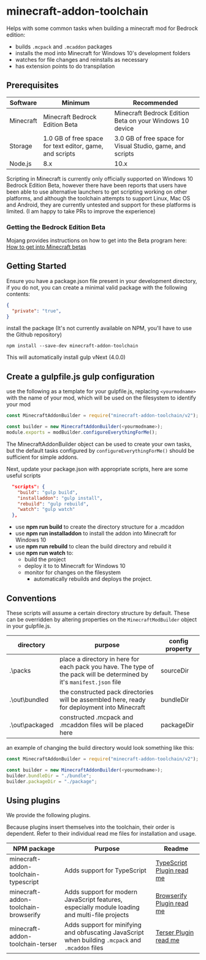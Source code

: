 # minecraft-addon-toolchain

Helps with some common tasks when building a minecraft mod for Bedrock edition:
* builds `.mcpack` and `.mcaddon` packages
* installs the mod into Minecraft for Windows 10's development folders
* watches for file changes and reinstalls as necessary
* has extension points to do transpilation

## Prerequisites
| Software    | Minimum                                     | Recommended                                               | 
| ----------- | ------------------------------------------- | --------------------------------------------------------- | 
| Minecraft   | Minecraft Bedrock Edition Beta  | Minecraft Bedrock Edition Beta on your Windows 10 device                       |
| Storage     | 1.0 GB of free space for text editor, game, and scripts | 3.0 GB of free space for Visual Studio, game, and scripts |
| Node.js     | 8.x                                         | 10.x                                                      |

Scripting in Minecraft is currently only officially supported on Windows 10 Bedrock Edition Beta, however there have been reports that users have been able to use alternative launchers to get scripting working on other platforms, and although the toolchain attempts to support Linux, Mac OS and Android, they are currently untested and support for these platforms is limited. (I am happy to take PRs to improve the experience)

### Getting the Bedrock Edition Beta
Mojang provides instructions on how to get into the Beta program here: [How to get into Minecraft betas](https://minecraft.net/en-us/article/how-get-minecraft-betas)


## Getting Started
Ensure you have a package.json file present in your development directory, if you do not, you can create a minimal valid package with the following contents:
```json
{
  "private": "true",
}
```

install the package (It's not currently available on NPM, you'll have to use the Github repository)
```
npm install --save-dev minecraft-addon-toolchain
```

This will automatically install gulp vNext (4.0.0)

## Create a gulpfile.js gulp configuration

use the following as a template for your gulpfile.js, replacing `<yourmodname>` with the name of your mod, which will be used on the filesystem to identify your mod

```javascript
const MinecraftAddonBuilder = require("minecraft-addon-toolchain/v2");

const builder = new MinecraftAddonBuilder(<yourmodname>);
module.exports = modBuilder.configureEverythingForMe();
```

The MinecraftAddonBuilder object can be used to create your own tasks, but the default tasks configured by `configureEverythingForMe()` should be sufficient for simple addons.

Next, update your package.json with appropriate scripts, here are some useful scripts
```json
  "scripts": {
    "build": "gulp build",
    "installaddon": "gulp install",
    "rebuild": "gulp rebuild",
    "watch": "gulp watch"
  },
```

* use **npm run build** to create the directory structure for a .mcaddon
* use **npm run installaddon** to install the addon into Minecraft for Windows 10
* use **npm run rebuild** to clean the build directory and rebuild it
* use **npm run watch** to:
    * build the project
    * deploy it to to Minecraft for Windows 10
    * monitor for changes on the filesystem
        * automatically rebuilds and deploys the project.

## Conventions

These scripts will assume a certain directory structure by default. These can be overridden by altering properties on the `MinecraftModBuilder` object in your gulpfile.js.

| directory | purpose | config property |
|-----------|---------|-----------------|
| .\packs | place a directory in here for each pack you have. The type of the pack will be determined by it's `manifest.json` file | sourceDir |
| .\out\bundled | the constructed pack directories will be assembled here, ready for deployment into Minecraft | bundleDir |
| .\out\packaged | constructed .mcpack and .mcaddon files will be placed here | packageDir |

an example of changing the build directory would look something like this:
```javascript
const MinecraftAddonBuilder = require("minecraft-addon-toolchain/v2");

const builder = new MinecraftAddonBuilder(<yourmodname>);
builder.bundleDir = "./bundle";
builder.packageDir = "./package";
```

## Using plugins
We provide the following plugins.

Because plugins insert themselves into the toolchain, their order is dependent. Refer to their individual read me files for installation and usage.

| NPM package | Purpose | Readme |
| ----------- | ------- | ------ |
| minecraft-addon-toolchain-typescript | Adds support for TypeScript | [TypeScript Plugin read me](https://github.com/minecraft-addon-tools/minecraft-addon-toolchain/blob/master/packages/minecraft-addon-toolchain-typescript/README.md) |
| minecraft-addon-toolchain-browserify | Adds support for modern JavaScript features, especially module loading and multi-file projects | [Browserify Plugin read me](https://github.com/minecraft-addon-tools/minecraft-addon-toolchain/blob/master/packages/minecraft-addon-toolchain-browserify/README.md) |
| minecraft-addon-toolchain-terser | Adds support for minifying and obfuscating JavaScript when building `.mcpack` and `.mcaddon` files | [Terser Plugin read me](https://github.com/minecraft-addon-tools/minecraft-addon-toolchain/blob/master/packages/minecraft-addon-toolchain-terser/README.md)

